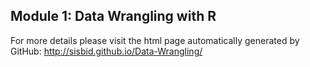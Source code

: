 
## Module 1: Data Wrangling with R 


For more details please visit the html page automatically generated by GitHub: http://sisbid.github.io/Data-Wrangling/